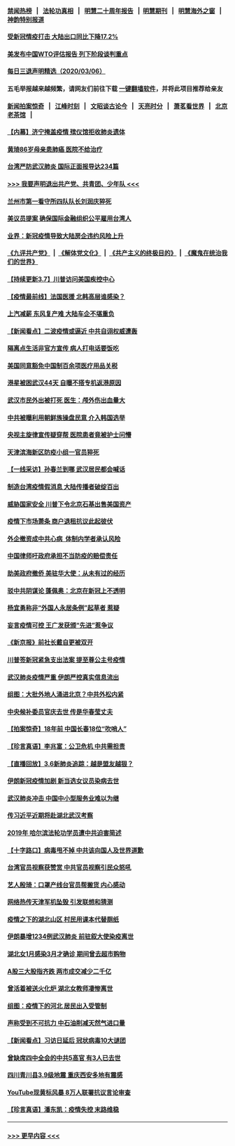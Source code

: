#### [禁闻热榜](热点新闻.md?=0)  &nbsp;&nbsp;|&nbsp;&nbsp; [法轮功真相](https://github.com/gfw-breaker/truth/blob/master/README.md?=0) &nbsp;&nbsp;|&nbsp;&nbsp; [明慧二十周年报告](https://github.com/gfw-breaker/mh-reports/blob/master/README.md?=0) &nbsp;&nbsp;|&nbsp;&nbsp;[明慧期刊](https://github.com/gfw-breaker/mh-qikan) &nbsp;&nbsp;|&nbsp;&nbsp; [明慧海外之窗](https://github.com/gfw-breaker/mh-news/blob/master/README.md?=0) &nbsp;&nbsp;|&nbsp;&nbsp; [神韵特别报道](https://github.com/gfw-breaker/mh-news/blob/master/shenyun.md?=0)
#### [受新冠情疫打击 大陆出口同比下降17.2%](../pages/nsc413/n11921736.md?t=03071702) 
#### [美发布中国WTO评估报告 列下阶段谈判重点](../pages/nsc413/n11921572.md?t=03071702) 
#### [每日三退声明精选（2020/03/06）](../pages/nsc413/n11921953.md?t=03071702) 
#### 五毛举报越来越频繁，请网友们前往下载 [一键翻墙软件](https://github.com/gfw-breaker/ssr-accounts)，并将此项目推荐给亲友
#### [新闻拍案惊奇](https://github.com/gfw-breaker/banned-news/blob/master/pages/link4.md) &nbsp;&nbsp;|&nbsp;&nbsp; [江峰时刻](https://github.com/gfw-breaker/banned-news/blob/master/pages/link4.md) &nbsp;&nbsp;|&nbsp;&nbsp; [文昭谈古论今](https://github.com/gfw-breaker/banned-news/blob/master/pages/link4.md) &nbsp;&nbsp;|&nbsp;&nbsp; [天亮时分](https://github.com/gfw-breaker/banned-news/blob/master/pages/link4.md) &nbsp;&nbsp;|&nbsp;&nbsp; [萧茗看世界](https://github.com/gfw-breaker/banned-news/blob/master/pages/link4.md) &nbsp;&nbsp;|&nbsp;&nbsp; [北京老茶馆](https://github.com/gfw-breaker/banned-news/blob/master/pages/link4.md) &nbsp;&nbsp;|&nbsp;&nbsp; 
#### [【内幕】济宁掩盖疫情 殡仪馆拒收肺炎遗体](../pages/nsc413/n11917871.md?t=03071702) 
#### [黄琦86岁母亲患肺癌 医院不给治疗](../pages/nsc413/n11921840.md?t=03071702) 
#### [台湾严防武汉肺炎 国际正面报导达234篇](../pages/nsc413/n11921737.md?t=03071702) 
#### [>>> 我要声明退出共产党、共青团、少年队 <<<](https://github.com/begood0513/goodnews/blob/master/quit/letter.md) 
#### [兰州市第一看守所四队队长刘润庆猝死](../pages/nsc413/n11920358.md?t=03071702) 
#### [美议员提案 确保国际金融组织公平雇用台湾人](../pages/nsc413/n11921691.md?t=03071702) 
#### [业界：新冠疫情导致大陆房企违约风险上升](../pages/nsc413/n11921549.md?t=03071702) 
#### [《九评共产党》](https://github.com/begood0513/9ping.md/blob/master/README.md) &nbsp;|&nbsp; [《解体党文化》](../../../../jtdwh.md/blob/master/README.md)  &nbsp;|&nbsp; [《共产主义的终极目的》](../../../../gczydzjmd.md/blob/master/README.md) &nbsp;|&nbsp; [《魔鬼在统治我们的世界》](../../../../mgztzwmdsj.md/blob/master/README.md) 
#### [【持续更新3.7】川普访问美国疾控中心](../pages/nsc413/n11921647.md?t=03071702) 
#### [【疫情最前线】法国医援 北韩高层谁感染？](../pages/nsc413/n11920850.md?t=03071702) 
#### [上汽减薪 东风复产难 大陆车企不堪重负](../pages/nsc413/n11921202.md?t=03071702) 
#### [【新闻看点】二波疫情或逼近 中共自诩权威遭轰](../pages/nsc413/n11920942.md?t=03071702) 
#### [隔离点生活非官方宣传 病人打电话要饭吃](../pages/nsc413/n11921264.md?t=03071702) 
#### [美国同意豁免中国制百余项医疗用品关税](../pages/nsc413/n11921400.md?t=03071702) 
#### [港星被困武汉44天 自曝不搭专机返港原因](../pages/nsc413/n11920926.md?t=03071702) 
#### [武汉市民外出被打死 医生：颅外伤出血量大](../pages/nsc413/n11921303.md?t=03071702) 
#### [中共被曝利用朝鲜族操盘民意 介入韩国选举](../pages/nsc413/n11921006.md?t=03071702) 
#### [央视主旋律宣传疑穿帮 医院患者竟被护士问懵](../pages/nsc413/n11921219.md?t=03071702) 
#### [天津滨海新区防疫小组一官员猝死](../pages/nsc413/n11921205.md?t=03071702) 
#### [【一线采访】孙春兰到哪 武汉居民都会喊话](../pages/nsc413/n11920952.md?t=03071702) 
#### [制造台湾疫情假消息 大陆传播者破绽百出](../pages/nsc413/n11921050.md?t=03071702) 
#### [威胁国家安全 川普下令北京石基出售美国资产](../pages/nsc413/n11921036.md?t=03071702) 
#### [疫情下市场萧条 商户退租抗议此起彼伏](../pages/nsc413/n11921021.md?t=03071702) 
#### [外企撤资成中共心病  体制内学者承认风险](../pages/nsc413/n11920805.md?t=03071702) 
#### [中国律师吁政府承担不当防疫的赔偿责任](../pages/nsc413/n11920309.md?t=03071702) 
#### [助美政府撤侨 美驻华大使：从未有过的经历](../pages/nsc413/n11920832.md?t=03071702) 
#### [驳中共阴谋论 蓬佩奥：北京在新冠上不透明](../pages/nsc413/n11920846.md?t=03071702) 
#### [杨宜勇称非“外国人永居条例”起草者 惹疑](../pages/nsc413/n11920792.md?t=03071702) 
#### [妄言疫情可控 王广发获颁“先进”惹争议](../pages/nsc413/n11920693.md?t=03071702) 
#### [《新京报》前社长戴自更被双开](../pages/nsc413/n11920689.md?t=03071702) 
#### [川普签新冠紧急支出法案 提至尊公主号疫情](../pages/nsc413/n11920654.md?t=03071702) 
#### [武汉肺炎疫情严重 伊朗严控真实信息流出](../pages/nsc413/n11920458.md?t=03071702) 
#### [组图：大批外地人涌进北京？中共外松内紧](../pages/nsc413/n11918025.md?t=03071702) 
#### [中央候补委员官庆去世 传是华春莹丈夫](../pages/nsc413/n11920481.md?t=03071702) 
#### [【拍案惊奇】18年前 中国长春18位“吹哨人”](../pages/nsc413/n11918988.md?t=03071702) 
#### [【珍言真语】李兆富：公卫危机 中共需担责](../pages/nsc413/n11920422.md?t=03071702) 
#### [【直播回放】3.6新肺炎追踪：越是盟友越狠？](../pages/nsc413/n11920274.md?t=03071702) 
#### [伊朗新冠疫情加剧 新当选女议员染病去世](../pages/nsc413/n11920353.md?t=03071702) 
#### [武汉肺炎冲击 中国中小型服务业难以为继](../pages/nsc413/n11920169.md?t=03071702) 
#### [传习近平近期将赴湖北武汉考察](../pages/nsc413/n11918779.md?t=03071702) 
#### [2019年 哈尔滨法轮功学员遭中共迫害简述](../pages/nsc413/n11919729.md?t=03071702) 
#### [【十字路口】病毒甩不掉 中共该向国人及世界道歉](../pages/nsc413/n11918954.md?t=03071702) 
#### [台湾官员视察获赞赏 中共官员视察引民众怒吼](../pages/nsc413/n11919207.md?t=03071702) 
#### [艺人殷琦：口罩产线台官员帮搬货 内心感动](../pages/nsc413/n11919949.md?t=03071702) 
#### [网络热传天津军机坠毁 引发联想和猜测](../pages/nsc413/n11919716.md?t=03071702) 
#### [疫情之下的湖北山区 村民用课本代替厕纸](../pages/nsc413/n11919952.md?t=03071702) 
#### [伊朗暴增1234例武汉肺炎 前驻叙大使染疫离世](../pages/nsc413/n11919807.md?t=03071702) 
#### [湖北女1月感染3月才确诊 期间曾去超市购物](../pages/nsc413/n11919512.md?t=03071702) 
#### [A股三大股指齐跌 两市成交减少二千亿](../pages/nsc413/n11919639.md?t=03071702) 
#### [曾活着被送火化炉 湖北女教师凄惨离世](../pages/nsc413/n11917920.md?t=03071702) 
#### [组图：疫情下的河北 居民出入受管制](../pages/nsc413/n11918105.md?t=03071702) 
#### [声称受到不可抗力 中石油削减天然气进口量](../pages/nsc413/n11919016.md?t=03071702) 
#### [【新闻看点】习访日延后 冠状病毒10大谜团](../pages/nsc413/n11918067.md?t=03071702) 
#### [曾缺席四中全会的中共5高官 有3人已去世](../pages/nsc413/n11919515.md?t=03071702) 
#### [四川青川县3.9级地震 重庆西安多地有震感](../pages/nsc413/n11919145.md?t=03071702) 
#### [YouTube现黄标风暴 8万人联署抗议言论审查](../pages/nsc413/n11918880.md?t=03071702) 
#### [【珍言真语】潘东凯：疫情失控 末路维稳](../pages/nsc413/n11919158.md?t=03071702) 

----
#### [ >>> 更早内容 <<< ](../indexes/nsc413-earlier.md)
